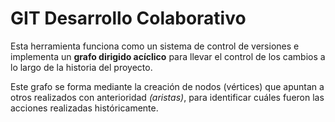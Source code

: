 # GIT Desarrollo Colaborativo

Esta herramienta funciona como un sistema de control de versiones e implementa un
__grafo dirigido acíclico__ para llevar el control de los cambios a lo largo de la historia del
proyecto.

Este grafo se forma mediante la creación de nodos (vértices) que apuntan a otros realizados
con anterioridad _(aristas)_, para identificar cuáles fueron las acciones realizadas
históricamente.
